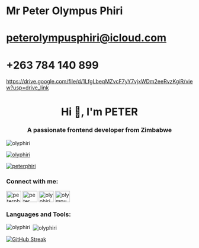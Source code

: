 # Mr Peter Olympus Phiri
# peterolympusphiri@icloud.com
# +263 784 140 899
https://drive.google.com/file/d/1LfgLbeqMZvcF7yY7vjxWDm2eeRvzKgiR/view?usp=drive_link
<h1 align="center">Hi 👋, I'm PETER</h1>
<h3 align="center">A passionate frontend developer from Zimbabwe</h3>

<p align="left"> <img src="https://komarev.com/ghpvc/?username=olyphiri&label=Profile%20views&color=0e75b6&style=flat" alt="olyphiri" /> </p>

<p align="left"> <a href="https://github.com/ryo-ma/github-profile-trophy"><img src="https://github-profile-trophy.vercel.app/?username=olyphiri" alt="olyphiri" /></a> </p>

<p align="left"> <a href="https://twitter.com/peterphiri" target="blank"><img src="https://img.shields.io/twitter/follow/peterphiri?logo=twitter&style=for-the-badge" alt="peterphiri" /></a> </p>

<h3 align="left">Connect with me:</h3>
<p align="left">
<a href="https://twitter.com/peterphiri" target="blank"><img align="center" src="https://raw.githubusercontent.com/rahuldkjain/github-profile-readme-generator/master/src/images/icons/Social/twitter.svg" alt="peterphiri" height="30" width="40" /></a>
<a href="https://linkedin.com/in/peter phiri" target="blank"><img align="center" src="https://raw.githubusercontent.com/rahuldkjain/github-profile-readme-generator/master/src/images/icons/Social/linked-in-alt.svg" alt="peter phiri" height="30" width="40" /></a>
<a href="https://codesandbox.com/olyphiri" target="blank"><img align="center" src="https://raw.githubusercontent.com/rahuldkjain/github-profile-readme-generator/master/src/images/icons/Social/codesandbox.svg" alt="olyphiri" height="30" width="40" /></a>
<a href="https://fb.com/olympusphiri" target="blank"><img align="center" src="https://raw.githubusercontent.com/rahuldkjain/github-profile-readme-generator/master/src/images/icons/Social/facebook.svg" alt="olympusphiri" height="30" width="40" /></a>
</p>

<h3 align="left">Languages and Tools:</h3>

<p><img align="left" src="https://github-readme-stats.vercel.app/api/top-langs?username=olyphiri&show_icons=true&locale=en&layout=compact" alt="olyphiri" /></p>

<p>&nbsp;<img align="center" src="https://github-readme-stats.vercel.app/api?username=olyphiri&show_icons=true&locale=en" alt="olyphiri" /></p>

[![GitHub Streak](https://github-readme-streak-stats.herokuapp.com?user=olyphiri&theme=material-palenight&hide_border=true&border_radius=4.7&date_format=M%20j%5B%2C%20Y%5D)](https://git.io/streak-stats)

